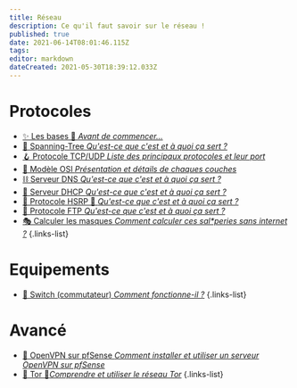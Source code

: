 ```yaml
---
title: Réseau
description: Ce qu'il faut savoir sur le réseau !
published: true
date: 2021-06-14T08:01:46.115Z
tags: 
editor: markdown
dateCreated: 2021-05-30T18:39:12.033Z
---
```


# Protocoles
- [✨ Les bases 🚧 *Avant de commencer...*](/Réseau/Protocoles/Bases)
- [🌲 Spanning-Tree *Qu'est-ce que c'est et à quoi ça sert ?*](/Réseau/Protocoles/Spanning-Tree)
- [🪝 Protocole TCP/UDP *Liste des principaux protocoles et leur port*](/Réseau/Protocoles/TCP-UDP)
- [🧪 Modèle OSI *Présentation et détails de chaques couches*](/Réseau/Protocoles/OSI)
- [⛓️ Serveur DNS *Qu'est-ce que c'est et à quoi ça sert ?*](/Réseau/Protocoles/DNS)
- [📌 Serveur DHCP *Qu'est-ce que c'est et à quoi ça sert ?*](/Réseau/Protocoles/DHCP)
- [🧭 Protocole HSRP 🚧 *Qu'est-ce que c'est et à quoi ça sert ?*](/Réseau/Protocoles/HSRP)
- [📁 Protocole FTP *Qu'est-ce que c'est et à quoi ça sert ?*](/Réseau/Protocoles/FTP)
- [🎭 Calculer les masques *Comment calculer ces sal\*peries sans internet ?*](/Réseau/Protocoles/Masques)
{.links-list}
# Equipements
- [🦝 Switch (commutateur) *Comment fonctionne-il ?*](/Réseau/Equipements/Switch)
{.links-list}
# Avancé
- [💠 OpenVPN sur pfSense *Comment installer et utiliser un serveur OpenVPN sur pfSense*](/Réseau/Avancé/pfSense-OpenVPN)
- [🧅 Tor 🚧*Comprendre et utiliser le réseau Tor*](/Réseau/Avancé/Tor)
{.links-list} 